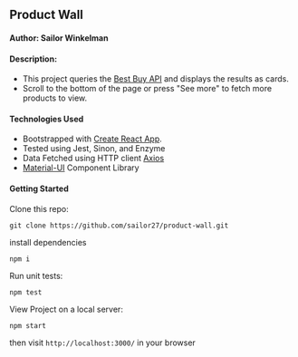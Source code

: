 
## Product Wall

#### Author: Sailor Winkelman

#### Description:
* This project queries the [Best Buy API](https://bestbuyapis.github.io/api-documentation) and displays the results as cards.
* Scroll to the bottom of the page or press "See more" to fetch more products to view.

#### Technologies Used

* Bootstrapped with [Create React App](https://github.com/facebook/create-react-app).
* Tested using Jest, Sinon, and Enzyme
* Data Fetched using HTTP client [Axios](https://github.com/axios/axios)
* [Material-UI](https://material-ui.com/) Component Library

#### Getting Started

Clone this repo:
```
git clone https://github.com/sailor27/product-wall.git
```
install dependencies
```
npm i
```
Run unit tests:
```
npm test
```
View Project on a local server:
```
npm start
```
then visit `http://localhost:3000/` in your browser
